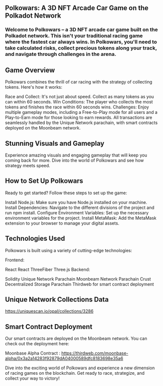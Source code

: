## Polkowars: A 3D NFT Arcade Car Game on the Polkadot Network

### Welcome to Polkowars – a 3D NFT arcade car game built on the Polkadot network. This isn't your traditional racing game where the fastest car always wins. In Polkowars, you'll need to take calculated risks, collect precious tokens along your track, and navigate through challenges in the arena.

## Game Overview

Polkowars combines the thrill of car racing with the strategy of collecting tokens. Here's how it works:

Race and Collect: It's not just about speed. Collect as many tokens as you can within 60 seconds.
Win Conditions: The player who collects the most tokens and finishes the race within 60 seconds wins.
Challenges: Enjoy multiple gameplay modes, including a Free-to-Play mode for all users and a Play-to-Earn mode for those looking to earn rewards.
All transactions are seamlessly handled by the Unique Network parachain, with smart contracts deployed on the Moonbeam network.

## Stunning Visuals and Gameplay
Experience amazing visuals and engaging gameplay that will keep you coming back for more. Dive into the world of Polkowars and see how strategy meets speed.


## How to Set Up Polkowars

Ready to get started? Follow these steps to set up the game:

Install Node.js: Make sure you have Node.js installed on your machine.
Install Dependencies: Navigate to the different divisions of the project and run npm install.
Configure Environment Variables: Set up the necessary environment variables for the project.
Install MetaMask: Add the MetaMask extension to your browser to manage your digital assets.

## Technologies Used

Polkowars is built using a variety of cutting-edge technologies:

Frontend:

React
React ThreeFiber
Three.js
Backend:

Solidity
Unique Network Parachain
Moonbeam Network Parachain
Crust Decentralized Storage Parachain
Thirdweb for smart contract deployment

## Unique Network Collections Data 

https://uniquescan.io/opal/collections/3286 

## Smart Contract Deployment

Our smart contracts are deployed on the Moonbeam network. You can check out the deployment here:

Moonbase Alpha Contract : https://thirdweb.com/moonbase-alpha/0x3a2a14283f92879dA04000589dfc8183698e35a6

Dive into the exciting world of Polkowars and experience a new dimension of racing games on the blockchain. Get ready to race, strategize, and collect your way to victory!